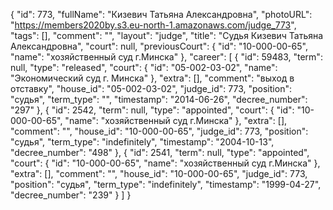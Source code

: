 {
    "id": 773,
    "fullName": "Кизевич Татьяна Александровна",
    "photoURL": "https://members2020by.s3.eu-north-1.amazonaws.com/judge_773",
    "tags": [],
    "comment": "",
    "layout": "judge",
    "title": "Судья Кизевич Татьяна Александровна",
    "court": null,
    "previousCourt": {
        "id": "10-000-00-65",
        "name": "хозяйственный суд г.Минска"
    },
    "career": [
        {
            "id": 59483,
            "term": null,
            "type": "released",
            "court": {
                "id": "05-002-03-02",
                "name": "Экономический суд г. Минска"
            },
            "extra": [],
            "comment": "выход в отставку",
            "house_id": "05-002-03-02",
            "judge_id": 773,
            "position": "судья",
            "term_type": "",
            "timestamp": "2014-06-26",
            "decree_number": "297"
        },
        {
            "id": 2542,
            "term": null,
            "type": "appointed",
            "court": {
                "id": "10-000-00-65",
                "name": "хозяйственный суд г.Минска"
            },
            "extra": [],
            "comment": "",
            "house_id": "10-000-00-65",
            "judge_id": 773,
            "position": "судья",
            "term_type": "indefinitely",
            "timestamp": "2004-10-13",
            "decree_number": "498"
        },
        {
            "id": 2541,
            "term": null,
            "type": "appointed",
            "court": {
                "id": "10-000-00-65",
                "name": "хозяйственный суд г.Минска"
            },
            "extra": [],
            "comment": "",
            "house_id": "10-000-00-65",
            "judge_id": 773,
            "position": "судья",
            "term_type": "indefinitely",
            "timestamp": "1999-04-27",
            "decree_number": "239"
        }
    ]
}